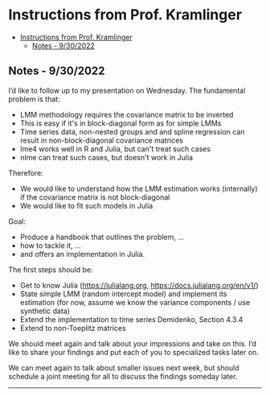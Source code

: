 # Instructions from Prof. Kramlinger

- [Instructions from Prof. Kramlinger](#instructions-from-prof-kramlinger)
  - [Notes - 9/30/2022](#notes---9302022)

## Notes - 9/30/2022
I’d like to follow up to my presentation on Wednesday.  The fundamental problem is that: 
* LMM methodology requires the covariance matrix to be inverted
* This is easy if it's in block-diagonal form as for simple LMMs
* Time series data, non-nested groups and and spline regression can result in non-block-diagonal covariance matrices
* lme4 works well in R and Julia, but can't treat such cases
* nlme can treat such cases, but doesn't work in Julia

Therefore: 
* We would like to understand how the LMM estimation works (internally) if the covariance matrix is not block-diagonal 
* We would like to fit such models in Julia

Goal: 
* Produce a handbook that outlines the problem, ... 
* how to tackle it, ... 
* and offers an implementation in Julia. 

The first steps should be: 
* Get to know Julia (https://julialang.org, https://docs.julialang.org/en/v1/) 
* State simple LMM (random intercept model) and implement its estimation (for now, assume we know the variance components / use synthetic data) 
* Extend the implementation to time series Demidenko, Section 4.3.4
* Extend to non-Toeplitz matrices

We should meet again and talk about your impressions and take on this. I’d like to share your findings and put each of you to specialized tasks later on. 

We can meet again to talk about smaller issues next week, but should schedule a joint meeting for all to discuss the findings someday later. 

---